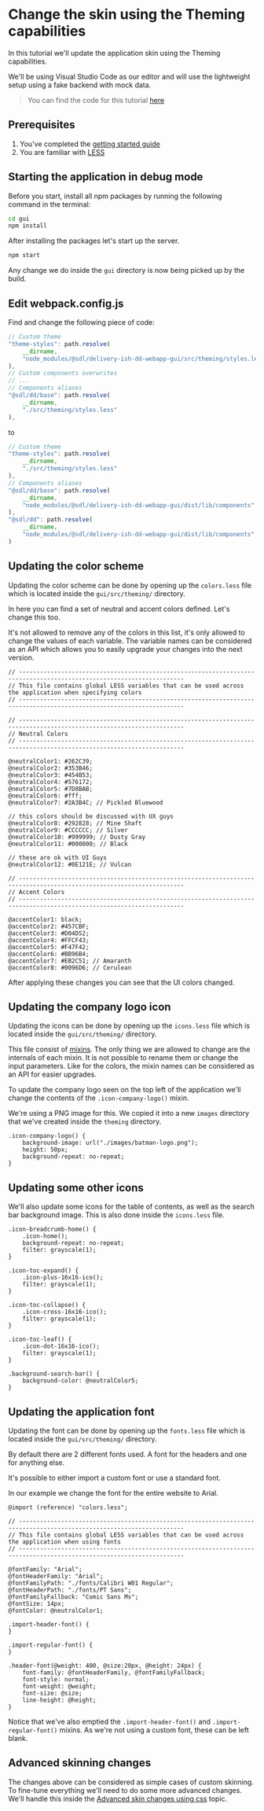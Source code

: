 # Change the skin using the Theming capabilities

In this tutorial we'll update the application skin using the Theming capabilities.

We'll be using Visual Studio Code as our editor and will use the lightweight setup using a fake backend with mock data.

> You can find the code for this tutorial [here](../../custom-webapp/gui/src)

## Prerequisites

1. You've completed the [getting started guide](../Getting-started.md)
2. You are familiar with [LESS](http://lesscss.org/)

## Starting the application in debug mode

Before you start, install all npm packages by running the following command in the terminal:

```bash
cd gui
npm install
```

After installing the packages let's start up the server.

```bash
npm start
```

Any change we do inside the `gui` directory is now being picked up by the build.

## Edit webpack.config.js
Find and change the following piece of code:
```js
// Custom theme
"theme-styles": path.resolve(
    __dirname,
    "node_modules/@sdl/delivery-ish-dd-webapp-gui/src/theming/styles.less"
),
// Custom components overwrites
// ...
// Components aliases
"@sdl/dd/base": path.resolve(
    __dirname,
    "./src/theming/styles.less"
),
```
to 
```js
// Custom theme
"theme-styles": path.resolve(
    __dirname,
    "./src/theming/styles.less"
),
// Components aliases
"@sdl/dd/base": path.resolve(
    __dirname,
    "node_modules/@sdl/delivery-ish-dd-webapp-gui/dist/lib/components"
),
"@sdl/dd": path.resolve(
    __dirname,
    "node_modules/@sdl/delivery-ish-dd-webapp-gui/dist/lib/components"
)
```

## Updating the color scheme

Updating the color scheme can be done by opening up the `colors.less` file which is located inside the `gui/src/theming/` directory.

In here you can find a set of neutral and accent colors defined. Let's change this too.

It's not allowed to remove any of the colors in this list, it's only allowed to change the values of each variable. The  variable names can be considered as an API which allows you to easily upgrade your changes into the next version.

```less
// ---------------------------------------------------------------------------------------------------------------------
// This file contains global LESS variables that can be used across the application when specifying colors
// ---------------------------------------------------------------------------------------------------------------------

// ---------------------------------------------------------------------------------------------------------------------
// Neutral Colors
// ---------------------------------------------------------------------------------------------------------------------

@neutralColor1: #262C39;
@neutralColor2: #353B46;
@neutralColor3: #454B53;
@neutralColor4: #576172;
@neutralColor5: #7D8BAB;
@neutralColor6: #fff;
@neutralColor7: #2A3B4C; // Pickled Bluewood

// this colors should be discussed with UX guys
@neutralColor8: #292828; // Mine Shaft
@neutralColor9: #CCCCCC; // Silver
@neutralColor10: #999999; // Dusty Gray
@neutralColor11: #000000; // Black

// these are ok with UI Guys
@neutralColor12: #0E121E; // Vulcan

// ---------------------------------------------------------------------------------------------------------------------
// Accent Colors
// ---------------------------------------------------------------------------------------------------------------------

@accentColor1: black;
@accentColor2: #457CBF;
@accentColor3: #D04D52;
@accentColor4: #FFCF43;
@accentColor5: #F47F42;
@accentColor6: #BB96B4;
@accentColor7: #EB2C51; // Amaranth
@accentColor8: #0096D6; // Cerulean
```

After applying these changes you can see that the UI colors changed.

## Updating the company logo icon

Updating the icons can be done by opening up the `icons.less` file which is located inside the `gui/src/theming/` directory.

This file consist of [mixins](http://lesscss.org/features/#mixins-feature). The only thing we are allowed to change are the internals of each mixin.
It is not possible to rename them or change the input parameters. Like for the colors, the mixin names can be considered as an API for easier upgrades.

To update the company logo seen on the top left of the application we'll change the contents of the `.icon-company-logo()` mixin.

We're using a PNG image for this. We copied it into a new `images` directory that we've created inside the `theming` directory.

```less
.icon-company-logo() {
    background-image: url("./images/batman-logo.png");
    height: 50px;
    background-repeat: no-repeat;
}
```

## Updating some other icons

We'll also update some icons for the table of contents, as well as the search bar background image.
This is also done inside the `icons.less` file.

```less
.icon-breadcrumb-home() {
    .icon-home();
    background-repeat: no-repeat;
    filter: grayscale(1);
}

.icon-toc-expand() {
    .icon-plus-16x16-ico();
    filter: grayscale(1);
}

.icon-toc-collapse() {
    .icon-cross-16x16-ico();
    filter: grayscale(1);
}

.icon-toc-leaf() {
    .icon-dot-16x16-ico();
    filter: grayscale(1);
}

.background-search-bar() {
    background-color: @neutralColor5;
}
```

## Updating the application font

Updating the font can be done by opening up the `fonts.less` file which is located inside the `gui/src/theming/` directory.

By default there are 2 different fonts used. A font for the headers and one for anything else.

It's possible to either import a custom font or use a standard font.

In our example we change the font for the entire website to Arial.

```less
@import (reference) "colors.less";

// ---------------------------------------------------------------------------------------------------------------------
// This file contains global LESS variables that can be used across the application when using fonts
// ---------------------------------------------------------------------------------------------------------------------

@fontFamily: "Arial";
@fontHeaderFamily: "Arial";
@fontFamilyPath: "./fonts/Calibri W01 Regular";
@fontHeaderPath: "./fonts/PT Sans";
@fontFamilyFallback: "Comic Sans Ms";
@fontSize: 14px;
@fontColor: @neutralColor1;

.import-header-font() {
}

.import-regular-font() {
}

.header-font(@weight: 400, @size:20px, @height: 24px) {
    font-family: @fontHeaderFamily, @fontFamilyFallback;
    font-style: normal;
    font-weight: @weight;
    font-size: @size;
    line-height: @height;
}
```

Notice that we've also emptied the `.import-header-font()` and `.import-regular-font()` mixins.
As we're not using a custom font, these can be left blank.

## Advanced skinning changes

The changes above can be considered as simple cases of custom skinning. To fine-tune everything we'll need to do some more advanced changes.
We'll handle this inside the [Advanced skin changes using css](./Advanced-skinning.md) topic.
